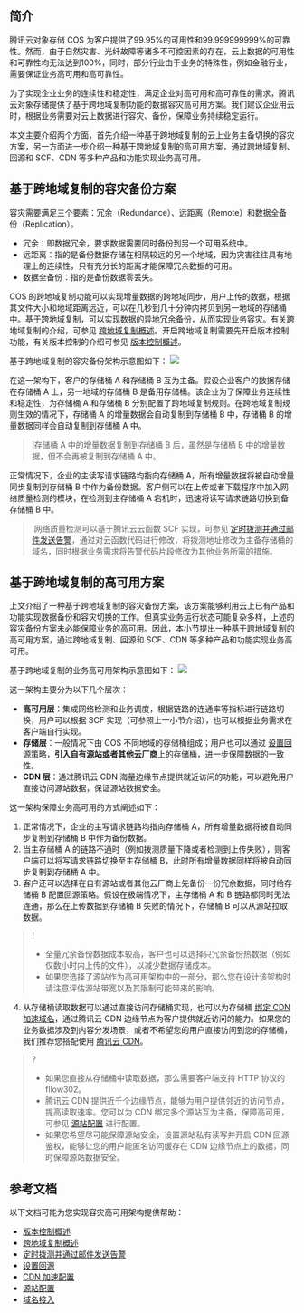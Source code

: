 ## 简介

腾讯云对象存储 COS 为客户提供了99.95%的可用性和99.999999999%的可靠性。然而，由于自然灾害、光纤故障等诸多不可控因素的存在，云上数据的可用性和可靠性均无法达到100%，同时，部分行业由于业务的特殊性，例如金融行业，需要保证业务高可用和高可靠性。

为了实现企业业务的连续性和稳定性，满足企业对高可用和高可靠性的需求，腾讯云对象存储提供了基于跨地域复制功能的数据容灾高可用方案。我们建议企业用云时，根据业务需要对云上数据进行容灾、备份，保障业务持续稳定运行。

本文主要介绍两个方面，首先介绍一种基于跨地域复制的云上业务主备切换的容灾方案，另一方面进一步介绍一种基于跨地域复制的高可用方案，通过跨地域复制、回源和 SCF、CDN 等多种产品和功能实现业务高可用。

## 基于跨地域复制的容灾备份方案

容灾需要满足三个要素：冗余（Redundance）、远距离（Remote）和数据全备份（Replication）。
- 冗余：即数据冗余，要求数据需要同时备份到另一个可用系统中。
- 远距离：指的是备份数据存储在相隔较远的另一个地域，因为灾害往往具有地理上的连续性，只有充分长的距离才能保障冗余数据的可用。
- 数据全备份：指的是备份数据零丢失。

COS 的跨地域复制功能可以实现增量数据的跨地域同步，用户上传的数据，根据其文件大小和地域距离远近，可以在几秒到几十分钟内拷贝到另一地域的存储桶中。基于跨地域复制，可以实现数据的异地冗余备份，从而实现业务容灾。有关跨地域复制的介绍，可参见 [跨地域复制概述](https://cloud.tencent.com/document/product/436/19237)。开启跨地域复制需要先开启版本控制功能，有关版本控制的介绍可参见 [版本控制概述](https://cloud.tencent.com/document/product/436/19883)。

基于跨地域复制的容灾备份架构示意图如下：
![](https://main.qcloudimg.com/raw/6faa659de8d437ec5fac6e3c8d3536a2.png)

在这一架构下，客户的存储桶 A 和存储桶 B 互为主备。假设企业客户的数据存储在存储桶 A 上，另一地域的存储桶 B 是备用存储桶。该企业为了保障业务连续性和稳定性，为存储桶 A 和存储桶 B 分别配置了跨地域复制规则。在跨地域复制规则生效的情况下，存储桶 A 的增量数据会自动复制到存储桶 B 中，存储桶 B 的增量数据同样会自动复制到存储桶 A 中。

> !存储桶 A 中的增量数据复制到存储桶 B 后，虽然是存储桶 B 中的增量数据，但不会再被复制到存储桶 A 中。

正常情况下，企业的主读写请求链路均指向存储桶 A，所有增量数据将被自动增量同步复制到存储桶 B 中作为备份数据。客户侧可以在上传或者下载程序中加入网络质量检测的模块，在检测到主存储桶 A 宕机时，迅速将读写请求链路切换到备存储桶 B 中。

> !网络质量检测可以基于腾讯云云函数 SCF 实现，可参见 [定时拨测并通过邮件发送告警](https://cloud.tencent.com/document/product/583/35399)，通过对云函数代码进行修改，将拨测地址修改为主备存储桶的域名，同时根据业务需求将告警代码片段修改为其他业务所需的措施。

## 基于跨地域复制的高可用方案

上文介绍了一种基于跨地域复制的容灾备份方案，该方案能够利用云上已有产品和功能实现数据备份和容灾切换的工作。但真实业务运行状态可能复杂多样，上述的容灾备份方案未必能保障业务的高可用。因此，本小节提出一种基于跨地域复制的高可用方案，通过跨地域复制、回源和 SCF、CDN 等多种产品和功能实现业务高可用。

基于跨地域复制的业务高可用架构示意图如下：
![](https://main.qcloudimg.com/raw/5c2ccd0b068af19d5dcfdfb01609b6d4.png)

这一架构主要分为以下几个层次：

- **高可用层**：集成网络检测和业务调度，根据链路的连通率等指标进行链路切换，用户可以根据 SCF 实现（可参照上一小节介绍），也可以根据业务需求在客户端自行实现。
- **存储层**：一般情况下由 COS 不同地域的存储桶组成；用户也可以通过 [设置回源策略](https://cloud.tencent.com/document/product/436/13310)，**引入自有源站或者其他云厂商**上的存储桶，进一步保障数据的一致性。
- **CDN 层**：通过腾讯云 CDN 海量边缘节点提供就近访问的功能，可以避免用户直接访问源站数据，保证源站数据安全。

这一架构保障业务高可用的方式阐述如下：

1. 正常情况下，企业的主写请求链路均指向存储桶 A，所有增量数据将被自动同步复制到存储桶 B 中作为备份数据。
2. 当主存储桶 A 的链路不通时（例如拨测质量下降或者检测到上传失败），则客户端可以将写请求链路切换至主存储桶 B，此时所有增量数据同样将被自动同步复制到存储桶 A 中。
3. 客户还可以选择在自有源站或者其他云厂商上先备份一份冗余数据，同时给存储桶 B 配置回源策略。假设在极端情况下，主存储桶 A 和 B 链路都同时无法连通，那么在上传数据到存储桶 B 失败的情况下，存储桶 B 可以从源站拉取数据。

> !
> - 全量冗余备份数据成本较高，客户也可以选择只冗余备份热数据（例如仅数小时内上传的文件），以减少数据存储成本。
>-  如果您选择了源站作为高可用架构中的一部分，那么您在设计该架构时请注意评估源站带宽以及其限制可能带来的影响。

4. 从存储桶读取数据可以通过直接访问存储桶实现，也可以为存储桶 [绑定 CDN 加速域名](https://cloud.tencent.com/document/product/436/18670)，通过腾讯云 CDN 边缘节点为客户提供就近访问的能力。如果您的业务数据涉及到内容分发场景，或者不希望您的用户直接访问到您的存储桶，我们推荐您搭配使用 [腾讯云 CDN](https://cloud.tencent.com/document/product/228)。

> ?
> - 如果您直接从存储桶中读取数据，那么需要客户端支持 HTTP 协议的 fllow302。
> - 腾讯云 CDN 提供近千个边缘节点，能够为用户提供邻近的访问节点，提高读取速率。您可以为 CDN 绑定多个源站互为主备，保障高可用，可参见 [源站配置](https://cloud.tencent.com/document/product/228/6289) 进行配置。
> - 如果您希望尽可能保障源站安全，设置源站私有读写并开启 CDN 回源鉴权，能够让您的用户能匿名访问缓存在 CDN 边缘节点上的数据，同时保障源站数据安全。

## 参考文档

以下文档可能为您实现容灾高可用架构提供帮助：

- [版本控制概述](https://cloud.tencent.com/document/product/436/19883)
- [跨地域复制概述](https://cloud.tencent.com/document/product/436/19237)
- [定时拨测并通过邮件发送告警](https://cloud.tencent.com/document/product/583/35399)
- [设置回源](https://cloud.tencent.com/document/product/436/13310)
- [CDN 加速配置](https://cloud.tencent.com/document/product/436/18670)
- [源站配置](https://cloud.tencent.com/document/product/228/6289)
- [域名接入](https://cloud.tencent.com/document/product/228/5734)
